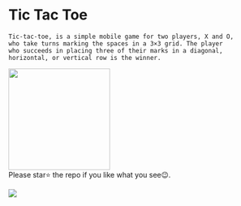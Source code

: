 # Tic Tac Toe

    Tic-tac-toe, is a simple mobile game for two players, X and O, 
    who take turns marking the spaces in a 3×3 grid. The player 
    who succeeds in placing three of their marks in a diagonal,
    horizontal, or vertical row is the winner.

<a href="https://play.google.com/store/apps/details?id=com.abraraltaf.tic_tac_toe"><img src="https://play.google.com/intl/en_us/badges/static/images/badges/en_badge_web_generic.png" width="200"></img></a>
<br>
Please star⭐ the repo if you like what you see😉.
<br>


![](screenshots/mockup.png)
